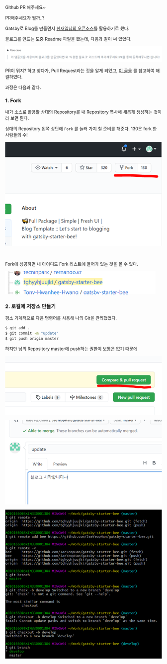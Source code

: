 Github PR 해주세요~

PR해주세요가 뭘까..?

Gatsby로 Blog를 만들면서 [한재엽님의 오픈소스](https://github.com/JaeYeopHan/gatsby-starter-bee)를 활용하기로 했다.

블로그를 만드는 도중 Readme 파일을 봤는데, 다음과 같이 써 있었다.

![image-20200828150741232](github_pr.assets/image-20200828150741232.png)

PR이 뭐지? 하고 찾다가, Pull Request라는 것을 알게 되었고, [이 글을](https://wayhome25.github.io/git/2017/07/08/git-first-pull-request-story/) 를 참고하여 해결하였다.

과정은 다음과 같다.

### 1. Fork

내가 소스로 활용할 상대의 Repository를 내 Repository 복사해 새롭게 생성하는 것이라 보면 된다. 

상대의 Repository 왼쪽 상단에 `Fork` 를 눌러 가지 칠 준비를 해준다. 130은 fork 한 사람들의 수!

![image-20200828150700401](github_pr.assets/image-20200828150700401.png)

<br/>

Fork에 성공하면 내 아이디도 Fork 리스트에 들어가 있는 것을 볼 수 있다.

![image-20200828151327383](github_pr.assets/image-20200828151327383.png)

### 2. 로컬에 저장소 만들기

평소 기계적으로 다음 명령어를 사용해 나의 Git을 관리했었다.

```sh
$ git add .
$ git commit -m "update"
$ git push origin master
```

하지만 남의 Repository master에 push하는 권한이 보통은 없기 때문에 





![image-20200828160110329](github_pr.assets/image-20200828160110329.png)





![image-20200828160139194](github_pr.assets/image-20200828160139194.png)





![image-20200828171210347](github_pr.assets/image-20200828171210347.png)